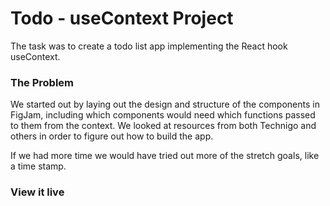 # Todo - useContext Project

The task was to create a todo list app implementing the React hook useContext.

### The Problem

We started out by laying out the design and structure of the components in FigJam, including which components would need which functions passed to them from the context. We looked at resources from both Technigo and others in order to figure out how to build the app.

If we had more time we would have tried out more of the stretch goals, like a time stamp.

### View it live
